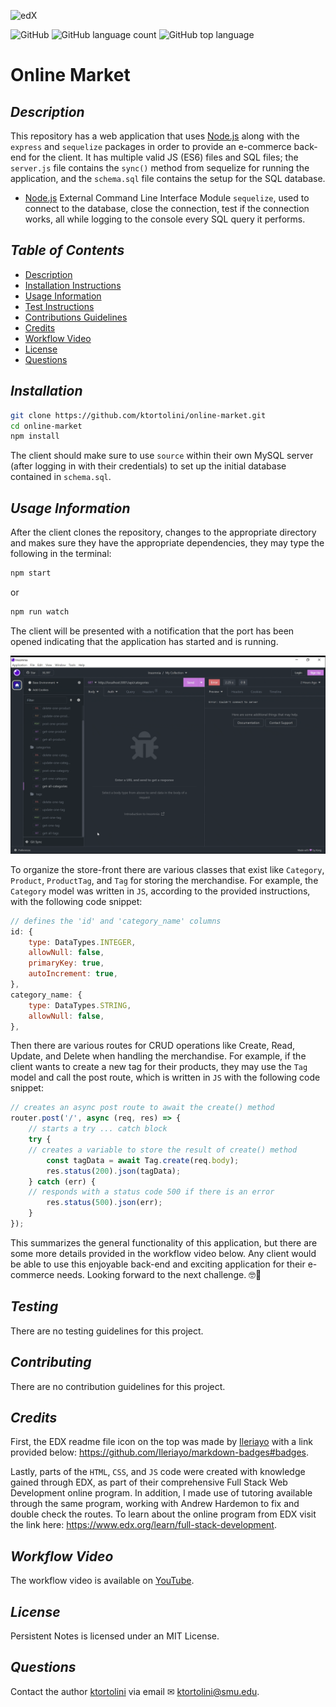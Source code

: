 ![edX](https://img.shields.io/badge/edX-%2302262B.svg?style=for-the-badge&logo=edX&logoColor=white)

![GitHub](https://img.shields.io/github/license/ktortolini/online-market?style=flat-square)
![GitHub language count](https://img.shields.io/github/languages/count/ktortolini/online-market?style=flat-square)
![GitHub top language](https://img.shields.io/github/languages/top/ktortolini/online-market?color=green&style=flat-square)

# Online Market

## _Description_

This repository has a web application that uses
[Node.js](https://nodejs.org/en) along with the `express` and `sequelize` packages in order to provide an e-commerce back-end for the client. It has multiple valid JS (ES6) files and SQL files; the `server.js` file contains the `sync()` method from sequelize for running the application, and the `schema.sql` file contains the setup for the SQL database.

- [Node.js](https://www.npmjs.com/package/sequelize) External Command Line Interface Module `sequelize`, used to connect to the database, close the connection, test if the connection works, all while logging to the console every SQL query it performs.


## _Table of Contents_

-  [Description](#description)
-  [Installation Instructions](#installation)
-  [Usage Information](#usage-information)
-  [Test Instructions](#testing)
-  [Contributions Guidelines](#contributing)
-  [Credits](#credits)
-  [Workflow Video](#workflow-video)
-  [License](#license)
-  [Questions](#questions)

## _Installation_

```bash
git clone https://github.com/ktortolini/online-market.git
cd online-market
npm install
```

The client should make sure to use `source` within their own MySQL server (after logging in with their credentials) to set up the initial database contained in `schema.sql`.

## _Usage Information_

After the client clones the repository, changes to the appropriate directory and
makes sure they have the appropriate dependencies, they may type the following
in the terminal:

```bash
npm start
```

or

```bash
npm run watch
```

The client will be presented with a notification that the port has been opened indicating that the application has started and is running.

![MainScreenshot](./readme_assets/nodejsapp.gif)

To organize the store-front there are various classes that exist like `Category`, `Product`, `ProductTag`, and `Tag` for storing the merchandise. For example, the `Category` model was written in `JS`, according to the provided instructions, with the following code snippet:

```js
// defines the 'id' and 'category_name' columns
id: {
	type: DataTypes.INTEGER,
	allowNull: false,
	primaryKey: true,
	autoIncrement: true,
},
category_name: {
	type: DataTypes.STRING,
	allowNull: false,
},
```

Then there are various routes for CRUD operations like Create, Read, Update, and Delete when handling the merchandise. For example, if the client wants to create a new tag for their products, they may use the `Tag` model and call the post route, which is written in `JS` with the following code snippet:

```js
// creates an async post route to await the create() method
router.post('/', async (req, res) => {
	// starts a try ... catch block
	try {
	// creates a variable to store the result of create() method
		const tagData = await Tag.create(req.body);
		res.status(200).json(tagData);
	} catch (err) {
	// responds with a status code 500 if there is an error
		res.status(500).json(err);
	}
});
```

This summarizes the general functionality of this application, but there are some more details provided in the workflow video below. Any client would be able to use this enjoyable back-end and exciting application for their e-commerce needs. Looking forward to the next challenge. 🤓📝

## _Testing_

There are no testing guidelines for this project.

## _Contributing_

There are no contribution guidelines for this project.

## _Credits_

First, the EDX readme file icon on the top was made by
[Ileriayo](https://github.com/Ileriayo) with a link provided below:
https://github.com/Ileriayo/markdown-badges#badges.

Lastly, parts of the `HTML`, `CSS`, and `JS` code were created with knowledge gained through EDX, as part of their comprehensive Full Stack Web Development online program. In addition, I made use of tutoring available through the same program, working with Andrew Hardemon to fix and double check the routes. To learn about the online program from EDX visit the link here: https://www.edx.org/learn/full-stack-development.

## _Workflow Video_

The workflow video is available on [YouTube](https://youtu.be/wi-FaM199IM).

## _License_

Persistent Notes is licensed under an MIT License.

## _Questions_

Contact the author [ktortolini](https://github.com/ktortolini) via email ✉ <a>ktortolini@smu.edu</a>.
